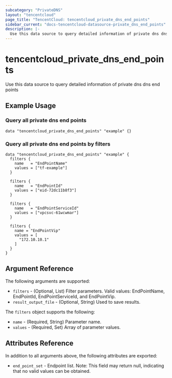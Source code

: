 ```yaml
---
subcategory: "PrivateDNS"
layout: "tencentcloud"
page_title: "TencentCloud: tencentcloud_private_dns_end_points"
sidebar_current: "docs-tencentcloud-datasource-private_dns_end_points"
description: |-
  Use this data source to query detailed information of private dns dns end points
---
```


# tencentcloud_private_dns_end_points

Use this data source to query detailed information of private dns dns end points

## Example Usage

### Query all private dns end points

```hcl
data "tencentcloud_private_dns_end_points" "example" {}
```

### Query all private dns end points by filters

```hcl
data "tencentcloud_private_dns_end_points" "example" {
  filters {
    name   = "EndPointName"
    values = ["tf-example"]
  }

  filters {
    name   = "EndPointId"
    values = ["eid-72dc11b8f3"]
  }

  filters {
    name   = "EndPointServiceId"
    values = ["vpcsvc-61wcwmar"]
  }

  filters {
    name = "EndPointVip"
    values = [
      "172.10.10.1"
    ]
  }
}
```

## Argument Reference

The following arguments are supported:

* `filters` - (Optional, List) Filter parameters. Valid values: EndPointName, EndPointId, EndPointServiceId, and EndPointVip.
* `result_output_file` - (Optional, String) Used to save results.

The `filters` object supports the following:

* `name` - (Required, String) Parameter name.
* `values` - (Required, Set) Array of parameter values.

## Attributes Reference

In addition to all arguments above, the following attributes are exported:

* `end_point_set` - Endpoint list.
Note: This field may return null, indicating that no valid values can be obtained.


